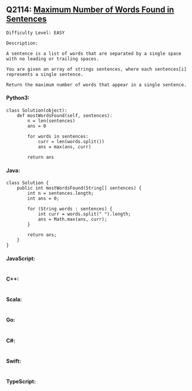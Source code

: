 ## Q2114: [Maximum Number of Words Found in Sentences](https://leetcode.com/problems/maximum-number-of-words-found-in-sentences/)

```
Difficulty Level: EASY
```

```
Description:

A sentence is a list of words that are separated by a single space with no leading or trailing spaces.

You are given an array of strings sentences, where each sentences[i] represents a single sentence.

Return the maximum number of words that appear in a single sentence.
```

#### Python3:

```
class Solution(object):
    def mostWordsFound(self, sentences):
        n = len(sentences)
        ans = 0

        for words in sentences:
            curr = len(words.split())
            ans = max(ans, curr)

        return ans
```

#### Java:

```
class Solution {
    public int mostWordsFound(String[] sentences) {
        int n = sentences.length;
        int ans = 0;

        for (String words : sentences) {
            int curr = words.split(" ").length;
            ans = Math.max(ans, curr);
        }

        return ans;
    }
}
```

#### JavaScript:

```

```

#### C++:

```

```

#### Scala:

```

```

#### Go:

```

```

#### C#:

```

```

#### Swift:

```

```

#### TypeScript:

```

```